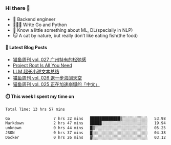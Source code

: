 ### Hi there 👋

- 🔧 Backend engineer
- 👨🏻‍💻 Write Go and Python
- 🔭 Know a little something about ML, DL(specially in NLP)
- 🐱 A cat by nature, but really don’t like eating fish(the food)

#### 📖 Latest Blog Posts
<!-- BLOG-POST-LIST:START -->
- [猫鱼周刊 vol. 027 广州特有的松弛感](https://ameow.xyz/archives/weekly-027)
- [Project Root Is All You Need](https://ameow.xyz/archives/project-root-is-all-you-need)
- [LLM 超长小说文本总结](https://ameow.xyz/archives/llm-extra-long-text-summarize)
- [猫鱼周刊 vol. 026 退一步海阔天空](https://ameow.xyz/archives/weekly-026)
- [猫鱼周刊 vol. 025 正在加速崩塌的「中文」](https://ameow.xyz/archives/weekly-025)
<!-- BLOG-POST-LIST:END -->

#### ⏱️ This week I spent my time on
<!--START_SECTION:waka-->

```txt
Total Time: 13 hrs 57 mins

Go                   7 hrs 32 mins   █████████████▒░░░░░░░░░░░   53.98 %
Markdown             2 hrs 47 mins   █████░░░░░░░░░░░░░░░░░░░░   19.94 %
unknown              0 hrs 44 mins   █▒░░░░░░░░░░░░░░░░░░░░░░░   05.25 %
JSON                 0 hrs 37 mins   █░░░░░░░░░░░░░░░░░░░░░░░░   04.38 %
Docker               0 hrs 26 mins   ▓░░░░░░░░░░░░░░░░░░░░░░░░   03.12 %
```

<!--END_SECTION:waka-->

<!--
**LeslieLeung/LeslieLeung** is a ✨ _special_ ✨ repository because its `README.md` (this file) appears on your GitHub profile.

Here are some ideas to get you started:

- 🔭 I’m currently working on ...
- 🌱 I’m currently learning ...
- 👯 I’m looking to collaborate on ...
- 🤔 I’m looking for help with ...
- 💬 Ask me about ...
- 📫 How to reach me: ...
- 😄 Pronouns: ...
- ⚡ Fun fact: ...
-->
